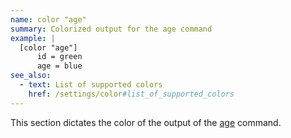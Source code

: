 ```yaml
---
name: color "age"
summary: Colorized output for the age command
example: |
  [color "age"]
      id = green
      age = blue
see_also:
  - text: List of supported colors
    href: /settings/color#list_of_supported_colors
---
```


This section dictates the color of the output of the [age](/commands/age)
command.


